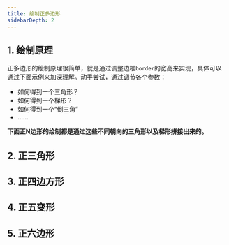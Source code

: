 ```yaml
---
title: 绘制正多边形 
sidebarDepth: 2
---
```


## 1. 绘制原理

正多边形的绘制原理很简单，就是通过调整边框`border`的宽高来实现，具体可以通过下面示例来加深理解。动手尝试，通过调节各个参数：

* 如何得到一个三角形？
* 如何得到一个梯形？
* 如何得到一个“倒三角”
* ……

**下面正N边形的绘制都是通过这些不同朝向的三角形以及梯形拼接出来的。**

<CSS3-c03/>

## 2. 正三角形


## 3. 正四边方形


## 4. 正五变形


## 5. 正六边形

